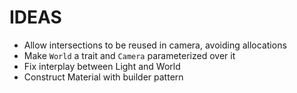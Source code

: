 # IDEAS

* Allow intersections to be reused in camera, avoiding allocations
* Make `World` a trait and `Camera` parameterized over it
* Fix interplay between Light and World
* Construct Material with builder pattern
